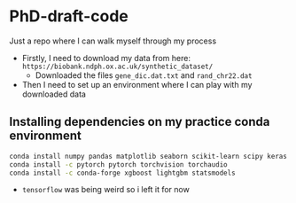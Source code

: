 # PhD-draft-code
Just a repo where I can walk myself through my process 

- Firstly, I need to download my data from here:
``https://biobank.ndph.ox.ac.uk/synthetic_dataset/ ``
    - Downloaded the files `gene_dic.dat.txt` and `rand_chr22.dat`
- Then I need to set up an environment where I can play with my downloaded data

## Installing dependencies on my practice conda environment 

```bash
conda install numpy pandas matplotlib seaborn scikit-learn scipy keras
conda install -c pytorch pytorch torchvision torchaudio
conda install -c conda-forge xgboost lightgbm statsmodels
```

- `tensorflow` was being weird so i left it for now
